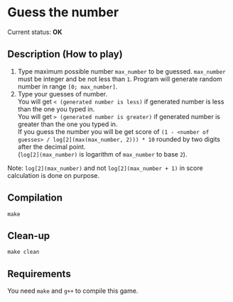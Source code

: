 # Guess the number

Current status: **OK**

## Description (How to play)
1. Type maximum possible number `max_number` to be guessed. `max_number` must be integer and be not less than `1`.
Program will generate random number in range `[0; max_number]`.
2. Type your guesses of number.  
You will get `< (generated number is less)` if generated number is less than the one you typed in.  
You will get `> (generated number is greater)` if generated number is greater than the one you typed in.  
If you guess the number you will be get score of `(1 - <number of guesses> / log[2](max(max_number, 2))) * 10` rounded by two digits after the decimal point.  
(`log[2](max_number)` is logarithm of `max_number` to base `2`).

Note: `log[2](max_number)` and not `log[2](max_number + 1)` in score calculation is done on purpose.

## Compilation
```
make
```

## Clean-up
```
make clean
```

## Requirements
You need `make` and `g++` to compile this game.
